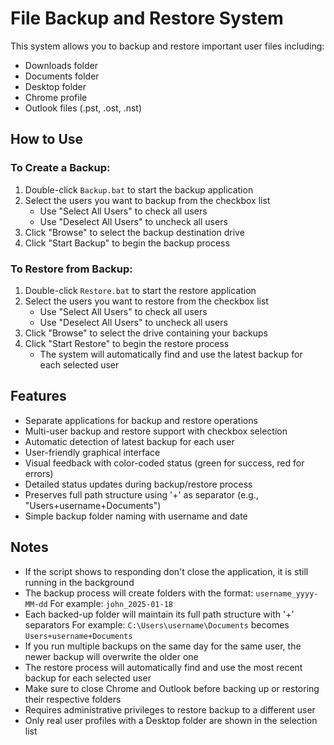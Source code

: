 # File Backup and Restore System

This system allows you to backup and restore important user files including:
- Downloads folder
- Documents folder
- Desktop folder
- Chrome profile
- Outlook files (.pst, .ost, .nst)

## How to Use

### To Create a Backup:
1. Double-click `Backup.bat` to start the backup application
2. Select the users you want to backup from the checkbox list
   - Use "Select All Users" to check all users
   - Use "Deselect All Users" to uncheck all users
3. Click "Browse" to select the backup destination drive
4. Click "Start Backup" to begin the backup process

### To Restore from Backup:
1. Double-click `Restore.bat` to start the restore application
2. Select the users you want to restore from the checkbox list
   - Use "Select All Users" to check all users
   - Use "Deselect All Users" to uncheck all users
3. Click "Browse" to select the drive containing your backups
4. Click "Start Restore" to begin the restore process
   - The system will automatically find and use the latest backup for each selected user

## Features

- Separate applications for backup and restore operations
- Multi-user backup and restore support with checkbox selection
- Automatic detection of latest backup for each user
- User-friendly graphical interface
- Visual feedback with color-coded status (green for success, red for errors)
- Detailed status updates during backup/restore process
- Preserves full path structure using '+' as separator (e.g., "Users+username+Documents")
- Simple backup folder naming with username and date

## Notes

- If the script shows to responding don't close the application, it is still running in the background
- The backup process will create folders with the format: `username_yyyy-MM-dd`
  For example: `john_2025-01-18`
- Each backed-up folder will maintain its full path structure with '+' separators
  For example: `C:\Users\username\Documents` becomes `Users+username+Documents`
- If you run multiple backups on the same day for the same user, the newer backup will overwrite the older one
- The restore process will automatically find and use the most recent backup for each selected user
- Make sure to close Chrome and Outlook before backing up or restoring their respective folders
- Requires administrative privileges to restore backup to a different user
- Only real user profiles with a Desktop folder are shown in the selection list
